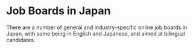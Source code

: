 # Job Boards in Japan

There are a number of general and industry-specific online job boards in Japan, with some being in English and Japanese, and aimed at bilingual candidates.
